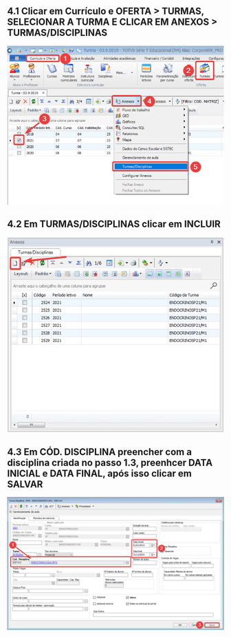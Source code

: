 ## 4.1 Clicar em Currículo e **OFERTA > TURMAS, SELECIONAR A TURMA E CLICAR EM ANEXOS > TURMAS/DISCIPLINAS**
![a516cc6b2f93eec0458fe64e4af45dfb.png](../_resources/a516cc6b2f93eec0458fe64e4af45dfb.png)

## 4.2 Em **TURMAS/DISCIPLINAS** clicar em **INCLUIR**
![82f7da28b5768c83f0cdd29b9777a4c1.png](../_resources/82f7da28b5768c83f0cdd29b9777a4c1.png)

## 4.3 Em **CÓD. DISCIPLINA** preencher com a disciplina criada no passo **1.3**, preenhcer **DATA INICIAL** e **DATA FINAL**, após isso clicar em **SALVAR**
![6d089aed0c17e71018e29953642f8cd8.png](../_resources/6d089aed0c17e71018e29953642f8cd8.png)

